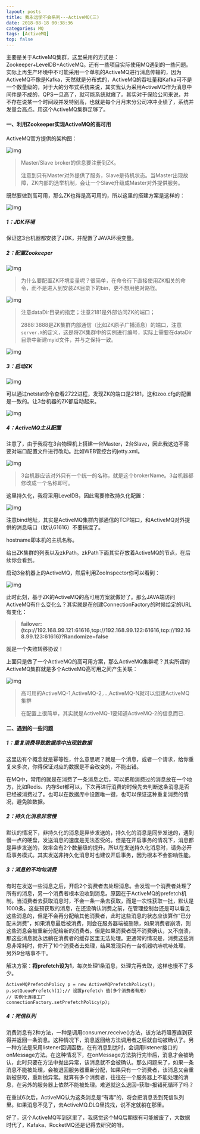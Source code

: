 ```yaml
---
layout: posts
title: 我永远学不会系列---ActiveMQ(三)
date: 2018-08-18 00:38:36
categories: MQ
tags: [ActiveMQ]
top: false
---
```

主要是关于ActiveMQ集群，这里采用的方式是：Zookeeper+LevelDB+ActiveMQ。还有一些项目实际使用MQ遇到的一些问题。实际上再生产环境中不可能采用一个单机的ActiveMQ进行消息传输的，因为ActiveMQ不像是Kafka，天然就是分布式的，ActiveMQ的吞吐量和Kafka可不是一个数量级的，对于大的分布式系统来说，其实我认为采用ActiveMQ作为消息中间件是不成的，QPS一旦高了，就可能系统就瘫了。其实对于保险公司来说，并不存在说某一个时间段并发特别高，也就是每个月月末分公司冲冲业绩了，系统并发量会高点。用这个ActiveMQ集群足够了。

<!--more--> 

#### 一、利用Zookeeper实现ActiveMQ的高可用

ActiveMQ官方提供的架构图：

![img](http://www.ao10001.wang/group1/M00/00/00/rB9p_Fx0mweAD3cqAAAeTA7iJyg747.png)

> Master/Slave broker的信息要注册到ZK。
>
> 注意到只有Master对外提供了服务，Slave是待机状态。当Master出现故障，ZK内部的选举机制，会让一个Slave升级成Master对外提供服务。

既然要做到高可用，那么ZK也得是高可用的，所以这里的搭建方案是这样的：

![img](http://www.ao10001.wang/group1/M00/00/00/rB9p_Fx0m0iAayUDAAAmqIE04pc779.png)

##### **1：JDK环境**

保证这3台机器都安装了JDK，并配置了JAVA环境变量。

##### **2：配置Zookeeper**

![img](http://www.ao10001.wang/group1/M00/00/00/rB9p_Fx0m3-AF-fXAAAaPLps8kc907.png)

> 为什么要配置ZK环境变量呢？很简单，在命令行下直接使用ZK相关的命令，而不是进入到安装ZK目录下的bin，更不想用绝对路径。

![img](http://www.ao10001.wang/group1/M00/00/01/rB9p_Fx0m62AWavqAACIeDOk6QA838.png)

> 注意dataDir目录的指定；注意2181是外部访问ZK的端口；
>
> 2888:3888是ZK集群内部通信（比如ZK原子广播消息）的端口，注意`server.X`的定义，这是将ZK集群中的实例进行编号，实际上需要在dataDir目录中新建myid文件，并与之保持一致。

![img](http://www.ao10001.wang/group1/M00/00/01/rB9p_Fx0m9-AE06YAAAKirHuAMo666.png)

##### **3：启动ZK**

![img](http://www.ao10001.wang/group1/M00/00/01/rB9p_Fx0nA-ASV3cAAB42oHrTgM273.png)

可以通过netstat命令查看2722进程，发现ZK的端口是2181，这和zoo.cfg的配置是一致的。让3台机器的ZK都启动起来。

![img](http://www.ao10001.wang/group1/M00/00/01/rB9p_Fx0nDyAMD8dAAAzgMbScpI816.png)

##### **4：ActiveMQ主从配置**

注意了，由于我将在3台物理机上搭建一台Master，2台Slave，因此我这边不需要对端口配置文件进行改动。比如WEB管控台的jetty.xml。

![img](http://www.ao10001.wang/group1/M00/00/01/rB9p_Fx0nGqAAMVXAAAVujVjAHE794.png)

> 3台机器应该对外只有一个统一的名称，就是这个brokerName。3台机器都修改成一个名称即可。

这里持久化，我将采用LevelDB，因此需要修改持久化配置：

![img](http://www.ao10001.wang/group1/M00/00/01/rB9p_Fx0nJaAFDlvAAArXuTDeg0164.png)

注意bind地址，其实是ActiveMQ集群内部通信的TCP端口，和ActiveMQ对外提供的消息端口（默认61616）不要搞混了。

hostname即本机的主机名称。

给出ZK集群的列表以及zkPath。zkPath下面其实存放着ActiveMQ的节点，在后续你会看到。

启动3台机器上的ActiveMQ，然后利用ZooInspector你可以看到：

![img](http://www.ao10001.wang/group1/M00/00/01/rB9p_Fx0nMOAB1WIAAAwYGFC3Yo645.png)

此时此刻，基于ZK的ActiveMQ的高可用方案就做好了。那么JAVA端访问ActiveMQ有什么变化么？其实就是在创建ConnectionFactory的时候给定的URL有变化：

> **failover:(tcp://192.168.99.121:61616,tcp://192.168.99.122:61616,tcp://192.168.99.123:61616)?Randomize=false**

就是一个失败转移协议！

上面只是做了一个ActiveMQ的高可用方案，那么ActiveMQ集群呢？其实所谓的ActiveMQ集群就是多个ActiveMQ高可用之间产生关联：

![img](http://www.ao10001.wang/group1/M00/00/01/rB9p_Fx0nO6ARl25AAAZMNaUkHc464.png)

> 高可用的ActiveMQ-1,ActiveMQ-2,…,ActiveMQ-N就可以组建ActiveMQ集群
>
> 在配置上很简单，其实就是ActiveMQ-1要知道ActiveMQ-2的信息而已.

#### 二、遇到的一些问题

##### 1：重复消费导致数据库中出现脏数据

这里边有个概念就是幂等性，什么意思呢？就是一个消息，或者一个请求，给你重复来多次，你得保证对应的数据是不会改变的，不能出错。

在MQ中，常用的就是在消费了一条消息之后，可以把和消费过的消息放在一个地方，比如Redis、内存Set都可以，下次再进行消费的时候先去判断这条消息是否已经被消费过了。也可以在数据库中设置唯一键，也可以保证这种重复消费的情况，避免脏数据。

##### 2：持久化消息非常慢

默认的情况下，非持久化的消息是异步发送的，持久化的消息是同步发送的，遇到慢一点的硬盘，发送消息的速度是无法忍受的。但是在开启事务的情况下，消息都是异步发送的，效率会有2个数量级的提升。所以在发送持久化消息时，请务必开启事务模式。其实发送非持久化消息时也建议开启事务，因为根本不会影响性能。

##### 3：消息的不均匀消费

有时在发送一些消息之后，开启2个消费者去处理消息。会发现一个消费者处理了所有的消息，另一个消费者根本没收到消息。原因在于ActiveMQ的prefetch机制。当消费者去获取消息时，不会一条一条去获取，而是一次性获取一批，默认是1000条。这些预获取的消息，在还没确认消费之前，在管理控制台还是可以看见这些消息的，但是不会再分配给其他消费者，此时这些消息的状态应该算作“已分配未消费”，如果消息最后被消费，则会在服务器端被删除，如果消费者崩溃，则这些消息会被重新分配给新的消费者。但是如果消费者既不消费确认，又不崩溃，那这些消息就永远躺在消费者的缓存区里无法处理。更通常的情况是，消费这些消息非常耗时，你开了10个消费者去处理，结果发现只有一台机器吭哧吭哧处理，另外9台啥事不干。

解决方案：**将prefetch设为1**，每次处理1条消息，处理完再去取，这样也慢不了多少。

```
ActiveMQPrefetchPolicy p = new ActiveMQPrefetchPolicy();
p.setQueuePrefetch(1);// 设置prefetch 值(多个消费者有用)
// 实例化连接工厂
connectionFactory.setPrefetchPolicy(p);
```

##### 4：**死信队列**

消费消息有2种方法，一种是调用consumer.receive()方法，该方法将阻塞直到获得并返回一条消息。这种情况下，消息返回给方法调用者之后就自动被确认了。另一种方法是采用listener回调函数，在有消息到达时，会调用listener接口的onMessage方法。在这种情况下，在onMessage方法执行完毕后，消息才会被确认，此时只要在方法中抛出异常，该消息就不会被确认。那么问题来了，如果一条消息不能被处理，会被退回服务器重新分配，如果只有一个消费者，该消息又会重新被获取，重新抛异常。就算有多个消费者，往往在一个服务器上不能处理的消息，在另外的服务器上依然不能被处理。难道就这么退回–获取–报错死循环了吗？

在重试6次后，ActiveMQ认为这条消息是“有毒”的，将会把消息丢到死信队列里。如果消息不见了，去ActiveMQ.DLQ里找找，说不定就躺在那里。

好了，这个ActiveMQ写到这里了，我感觉这个MQ后期很有可能被废了，大数据时代了，Kafaka、RocketMQ还是记得去研究的呀。